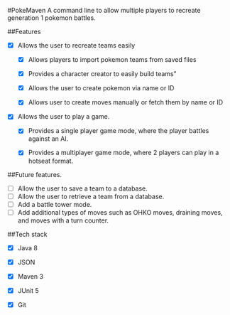 #PokeMaven
A command line to allow multiple players to recreate generation 1 pokemon battles.

##Features
- [x] Allows the user to recreate teams easily
    - [x] Allows players to import pokemon teams from saved files
        
    - [x] Provides a character creator to easily build teams" 
    - [x] Allows the user to create pokemon via name or ID
    - [x] Allows user to create moves manually or fetch them by name or ID
     
- [x] Allows the user to play a game.    
    - [x] Provides a single player game mode, where the player battles against an AI.
    - [x] Provides a multiplayer game mode, where 2 players can play in a hotseat format. 
 
 
 ##Future features. 
- [ ] Allow the user to save a team to a database.
- [ ] Allow the user to retrieve a team from a database. 
- [ ] Add a battle tower mode. 
- [ ] Add additional types of moves such as OHKO moves, draining moves, and moves with a turn counter. 

##Tech stack
   - [x] Java 8
   - [x] JSON 
   - [x] Maven 3
   - [x] JUnit 5
   - [x] Git
    

     
